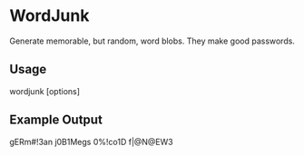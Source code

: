 WordJunk
========

Generate memorable, but random, word blobs. They make good passwords.

Usage
-----

  wordjunk [options]

Example Output
--------------
gERm#!3an
j0B1Megs
0%!co1D
f|@N@EW3
